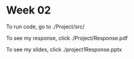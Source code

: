 # Week 02

To run code, go to ./Project/src/ <br>


To see my response, click ./Project/Response.pdf

To see my slides, click ./project1Response.pptx
